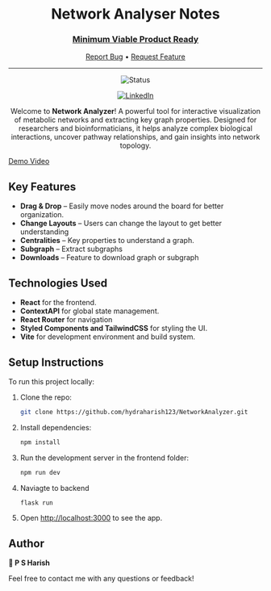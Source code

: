 <div align="center">

  

  <h1>Network Analyser Notes</h1>

  <h3>
    <a href="#">
      <strong>Minimum Viable Product Ready</strong>
    </a>
  </h3>

  <div align="center">
    <a href="https://github.com/hydraharish123/NetworkAnalyzer/issues">Report Bug</a>
    •
    <a href="https://github.com/hydraharish123/NetworkAnalyzer/pulls">Request Feature</a>
  </div>

  <hr>

</div>

<!-- Badges -->
<div align="center">

![Status](https://img.shields.io/badge/Status-MVP_Ready-blueviolet?style=flat)

[![LinkedIn](https://img.shields.io/badge/LinkedIn-Connect-blue?style=for-the-badge&logo=linkedin)](www.linkedin.com/in/psharish27)


</div>

<!-- Brief -->
<p align="center">
Welcome to <b>Network Analyzer</b>! A powerful tool for interactive visualization of metabolic networks and extracting key graph properties. Designed for researchers and bioinformaticians, it helps analyze complex biological interactions, uncover pathway relationships, and gain insights into network topology. 
</p>

<!-- Screenshot -->
[Demo Video](https://drive.google.com/file/d/1XmeFiSAWkZXyj5vbTBfAl-jNioCE6d3R/view?usp=drive_link)


</a>


## Key Features

- **Drag & Drop** – Easily move nodes around the board for better organization.
- **Change Layouts** – Users can change the layout to get better understanding
- **Centralities** – Key properties to understand a graph.
- **Subgraph** – Extract subgraphs
- **Downloads** – Feature to download graph or subgraph

## Technologies Used

- **React** for the frontend.
- **ContextAPI** for global state management.
- **React Router** for navigation
- **Styled Components and TailwindCSS** for styling the UI.
- **Vite** for development environment and build system.


## Setup Instructions

To run this project locally:

1. Clone the repo:
   ```bash
   git clone https://github.com/hydraharish123/NetworkAnalyzer.git
   ```
2. Install dependencies:
   ```bash
   npm install
   ```
3. Run the development server in the frontend folder:
   ```bash
   npm run dev
   ```
4. Naviagte to backend
   ```bash
   flask run
   ```
6. Open [http://localhost:3000](http://localhost:3000) to see the app.

## Author

<b>👤 P S Harish</b>



Feel free to contact me with any questions or feedback!

